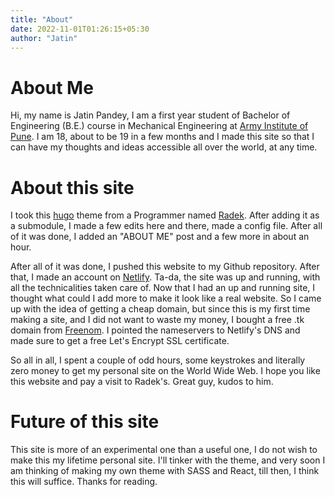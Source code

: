 ```yaml
---
title: "About"
date: 2022-11-01T01:26:15+05:30
author: "Jatin"
---
```

# About Me
Hi, my name is Jatin Pandey, I am a first year student of Bachelor of Engineering (B.E.) course in Mechanical Engineering at [Army Institute of Pune](https://aitpune.com). I am 18, about to be 19 in a few months and I made this site so that I can have my thoughts and ideas accessible all over the world, at any time.

# About this site
I took this [hugo](https://gohugo.io) theme from a Programmer named [Radek](https://github.com/panr). After adding it as a submodule, I made a few edits here and there, made a config file. After all of it was done, I added an "ABOUT ME" post and a few more in about an hour.

After all of it was done, I pushed this website to my Github repository. After that, I made an account on [Netlify](https://netlify.com). Ta-da, the site was up and running, with all the technicalities taken care of. Now that I had an up and running site, I thought what could I add more to make it look like a real website.
So I came up with the idea of getting a cheap domain, but since this is my first time making a site, and I did not want to waste my money, I bought a free .tk domain from [Freenom](https://freenom.com). I pointed the nameservers to Netlify's DNS and made sure to get a free Let's Encrypt SSL certificate.

So all in all, I spent a couple of odd hours, some keystrokes and literally zero money to get my personal site on the World Wide Web. I hope you like this website and pay a visit to Radek's. Great guy, kudos to him.

# Future of this site
This site is more of an experimental one than a useful one, I do not wish to make this my lifetime personal site. I'll tinker with the theme, and very soon I am thinking of making my own theme with SASS and React, till then, I think this will suffice.
Thanks for reading.